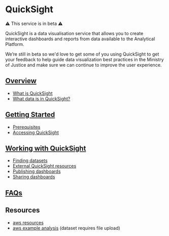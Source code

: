 # QuickSight

⚠️ This service is in beta ⚠️

QuickSight is a data visualisation service that allows you to create interactive dashboards and reports from data available to the Analytical Platform.

We’re still in beta so we'd love to get some of you using QuickSight to get your feedback to help guide data visualization best practices in the Ministry of Justice and make sure we can continue to improve the user experience.

## [Overview](/tools/quicksight/overview.html)

- [What is QuickSight](/tools/quicksight/overview.html#what-is-quicksight)
- [What data is in QuickSight?](/tools/quicksight/overview.html#what-data-is-in-quicksight)

## [Getting Started](/tools/quicksight/getting-started.html)

- [Prerequisites](/tools/quicksight/getting-started.html#prerequisites-to-using-quicksight-in-analytical-platform)
- [Accessing QuickSight](/tools/quicksight/getting-started.html#accessing-quicksight)

## [Working with QuickSight](/tools/quicksight/working-with-quicksight.html)
- [Finding datasets](/tools/quicksight/working-with-quicksight.html#finding-datasets)
- [External QuickSight resources](/tools/quicksight/working-with-quicksight.html)
- [Publishing dashboards](/tools/quicksight/working-with-quicksight.html)
- [Sharing dashboards](/tools/quicksight/working-with-quicksight.html)

## [FAQs](/tools/quicksight/faqs.html)

## Resources
- [aws resources](https://aws.amazon.com/quicksight/resources/)
- [aws example analysis](https://docs.aws.amazon.com/quicksight/latest/user/example-analysis.html) (dataset requires file upload)
